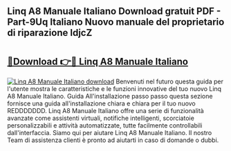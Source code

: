 ## Linq A8 Manuale Italiano Download gratuit PDF - Part-9Uq Italiano Nuovo manuale del proprietario di riparazione ldjcZ

# <h2><a href="http://dfcupm.blite.top/?on=Linq+A8+Manuale+Italiano">🔗Download 👉🔴 Linq A8 Manuale Italiano</a></h2>

[![Linq A8 Manuale Italiano download](https://i.imgur.com/lujVjoI.png)](http://dfcupm.blite.top/?on=Linq+A8+Manuale+Italiano)
Benvenuti nel futuro questa guida per l'utente mostra le caratteristiche e le funzioni innovative del tuo nuovo Linq A8 Manuale Italiano. Guida All'installazione passo passo questa sezione fornisce una guida all'installazione chiara e chiara per il tuo nuovo REDDDDDDD. Linq A8 Manuale Italiano offre una serie di funzionalità avanzate come assistenti virtuali, notifiche intelligenti, scorciatoie personalizzabili e attività automatizzate, tutte facilmente controllabili dall'interfaccia. Siamo qui per aiutare Linq A8 Manuale Italiano. Il nostro Team di assistenza clienti è pronto ad aiutarti in caso di domande o dubbi.
